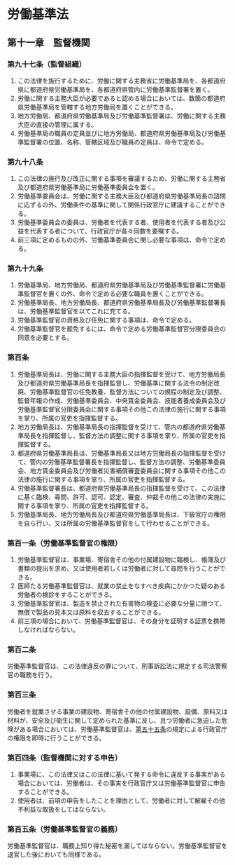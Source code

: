 # 労働基準法

## 第十一章　監督機関

### 第九十七条（監督組織）

1. この法律を施行するために、労働に関する主務省に労働基準局を、各都道府県に都道府県労働基準局を、各都道府県管内に労働基準監督署を置く。
2. 労働に関する主務大臣が必要であると認める場合においては、数箇の都道府県労働基準局を管轄する地方労働局を置くことができる。
3. 地方労働局、都道府県労働基準局及び労働基準監督署は、労働に関する主務大臣の直接の管理に属する。
4. 労働基準局の職員の定員並びに地方労働局、都道府県労働基準局及び労働基準監督署の位置、名称、管轄区域及び職員の定員は、命令で定める。

### 第九十八条

1. この法律の施行及び改正に関する事項を審議するため、労働に関する主務省及び都道府県労働基準局に労働基準委員会を置く。
2. 労働基準委員会は、労働に関する主務大臣及び都道府県労働基準局長の諮問に応ずるの外、労働条件の基準に関して関係行政官庁に建議することができる。
3. 労働基準委員会の委員は、労働者を代表する者、使用者を代表する者及び公益を代表する者について、行政官庁が各々同数を委嘱する。
4. 前三項に定めるものの外、労働基準委員会に関し必要な事項は、命令で定める。

### 第九十九条

1. 労働基準局、地方労働局、都道府県労働基準局及び労働基準監督署に労働基準監督官を置くの外、命令で定める必要な職員を置くことができる。
2. 労働基準局長、地方労働局長、都道府県労働基準局長及び労働基準監督署長は、労働基準監督官を以てこれに充てる。
3. 労働基準監督官の資格及び任免に関する事項は、命令で定める。
4. 労働基準監督官を罷免するには、命令で定める労働基準監督官分限委員会の同意を必要とする。

### 第百条

1. 労働基準局長は、労働に関する主務大臣の指揮監督を受けて、地方労働局長及び都道府県労働基準局長を指揮監督し、労働基準に関する法令の制定改廃、労働基準監督官の任免教養、監督方法についての規程の制定及び調整、監督年報の作成、労働基準委員会、中央賃金委員会、技能者養成委員会及び労働基準監督官分限委員会に関する事項その他この法律の施行に関する事項を掌り、所属の官吏を指揮監督する。
2. 地方労働局長は、労働基準局長の指揮監督を受けて、管内の都道府県労働基準局長を指揮監督し、監督方法の調整に関する事項を掌り、所属の官吏を指揮監督する。
3. 都道府県労働基準局長は、労働基準局長又は地方労働局長の指揮監督を受けて、管内の労働基準監督署長を指揮監督し、監督方法の調整、労働基準委員会、地方賃金委員会及び労働者災害補償審査委員会に関する事項その他この法律の施行に関する事項を掌り、所属の官吏を指揮監督する。
4. 労働基準監督署長は、都道府県労働基準局長の指揮監督を受けて、この法律に基く臨検、尋問、許可、認可、認定、審査、仲裁その他この法律の実施に関する事項を掌り、所属の官吏を指揮監督する。
5. 労働基準局長、地方労働局長及び都道府県労働基準局長は、下級官庁の権限を自ら行い、又は所属の労働基準監督官をして行わせることができる。

### 第百一条（労働基準監督官の権限）

1. 労働基準監督官は、事業場、寄宿舎その他の付属建設物に臨検し、帳簿及び書類の提出を求め、又は使用者若しくは労働者に対して尋問を行うことができる。
2. 医師たる労働基準監督官は、就業の禁止をなすべき疾病にかかつた疑のある労働者の検診をすることができる。
3. 労働基準監督官は、製造を禁止された有害物の検査に必要な分量に限つて、無償で製品の見本又は原料を収去することができる。
4. 前三項の場合において、労働基準監督官は、その身分を証明する証票を携帯しなければならない。

### 第百二条

労働基準監督官は、この法律違反の罪について、刑事訴訟法に規定する司法警察官の職務を行う。

### 第百三条

労働者を就業させる事業の建設物、寄宿舎その他の付属建設物、設備、原料又は材料が、安全及び衛生に関して定められた基準に反し、且つ労働者に急迫した危険がある場合においては、労働基準監督官は、[第五十五条](/chapter5.md#第五十五条)の規定による行政官庁の権限を即時に行うことができる。

### 第百四条（監督機関に対する申告）

1. 事業場に、この法律又はこの法律に基いて発する命令に違反する事実がある場合においては、労働者は、その事実を行政官庁又は労働基準監督官に申告することができる。
2. 使用者は、前項の申告をしたことを理由として、労働者に対して解雇その他不利益な取扱をしてはならない。

### 第百五条（労働基準監督官の義務）

労働基準監督官は、職務上知り得た秘密を漏してはならない。労働基準監督官を退官した後においても同様である。
